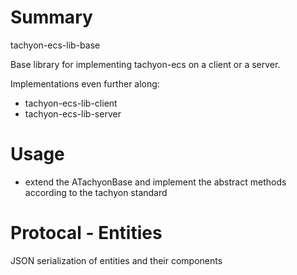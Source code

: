 # Summary
tachyon-ecs-lib-base

Base library for implementing tachyon-ecs on a client or a server.

Implementations even further along:
- tachyon-ecs-lib-client
- tachyon-ecs-lib-server

# Usage
- extend the ATachyonBase and implement the abstract methods according to the tachyon standard

# Protocal - Entities
JSON serialization of entities and their components